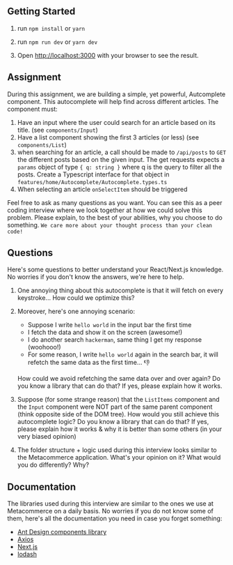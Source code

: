 ## Getting Started

1. run `npm install` or `yarn`

2. run `npm run dev` or `yarn dev`

3. Open [http://localhost:3000](http://localhost:3000) with your browser to see the result.

## Assignment

During this assignment, we are building a simple, yet powerful, Autcomplete component. This autocomplete will help find across different articles. The component must:
1. Have an input where the user could search for an article based on its title. (see `components/Input`)
2. Have a list component showing the first 3 articles (or less) (see `components/List`)
3. when searching for an article, a call should be made to `/api/posts` to `GET` the different posts based on the given input. The get requests expects a `params` object of type `{ q: string }` where q is the query to filter all the posts. Create a Typescript interface for that object in `features/home/Autocomplete/Autocomplete.types.ts`
4. When selecting an article `onSelectItem` should be triggered 

Feel free to ask as many questions as you want. You can see this as a peer coding interview where we look together at how we could solve this problem. Please explain, to the best of your abilities, why you choose to do something. `We care more about your thought process than your clean code!`

## Questions

Here's some questions to better understand your React/Next.js knowledge. No worries if you don't know the answers, we're here to help.

1. One annoying thing about this autocomplete is that it will fetch on every keystroke... How could we optimize this? 

2. Moreover, here's one annoying scenario: 
    - Suppose I write `hello world` in the input bar the first time
    - I fetch the data and show it on the screen (awesome!)
    - I do another search `hackerman`, same thing I get my response (woohooo!)
    - For some reason, I write `hello world` again in the search bar, it will refetch the same data as the first time... 👎

    How could we avoid refetching the same data over and over again? Do you know a library that can do that? If yes, please explain how it works.

3. Suppose (for some strange reason) that the `ListItems` component and the `Input` component were NOT part of the same parent component (think opposite side of the DOM tree). How would you still achieve this autocomplete logic? Do you know a library that can do that? If yes, please explain how it works & why it is better than some others (in your very biased opinion)

4. The folder structure + logic used during this interview looks similar to the Metacommerce application. What's your opinion on it? What would you do differently? Why?

## Documentation

The libraries used during this interview are similar to the ones we use at Metacommerce on a daily basis. No worries if you do not know some of them, here's all the documentation you need in case you forget something:

- [Ant Design components library](https://ant.design/components/overview/)
- [Axios](https://axios-http.com/docs/api_intro)
- [Next.js](https://nextjs.org/docs/getting-started)
- [lodash](https://lodash.com/docs/4.17.15)

## 
